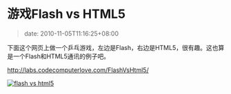 # 游戏Flash vs HTML5
>date: 2010-11-05T11:16:25+08:00


下面这个网页上做一个乒乓游戏，左边是Flash，右边是HTML5，很有趣。这也算是一个Flash和HTML5通讯的例子吧。


<http://labs.codecomputerlove.com/FlashVsHtml5/>



[![](https://coolshell.cn/wp-content/uploads/2010/11/flash_vs_html5.jpg "flash vs html5")](http://labs.codecomputerlove.com/FlashVsHtml5/)





